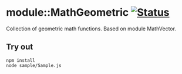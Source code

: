 
# module::MathGeometric [![Status](https://github.com/Wandalen/wMathGeometric/workflows/Test/badge.svg)](https://github.com/Wandalen/wMathGeometric}/actions?query=workflow%3ATest)

Collection of geometric math functions. Based on module MathVector.

## Try out
```
npm install
node sample/Sample.js
```
